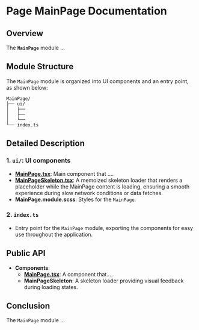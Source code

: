 # Page MainPage Documentation

## Overview
The **`MainPage`**   module ...

## Module Structure

The `MainPage`  module is organized into UI components and an entry point, as shown below:
```text
MainPage/
├── ui/
│   ├── 
│   ├── 
│   └── 
└── index.ts
```

## Detailed Description

### 1. `ui/`: UI components
- [**MainPage.tsx**](./ui/README.md): Main component that ....
- [**MainPageSkeleton.tsx**](./ui/MainPageSkeleton.tsx):  A memoized skeleton loader that renders a placeholder while the MainPage content is loading, ensuring a smooth experience during slow network conditions or data fetches.
- **MainPage.module.scss**:   Styles for the `MainPage`.

### 2. `index.ts`
- Entry point for the `MainPage` module, exporting the components for easy use throughout the application.

## Public API
- **Components**:
    - [**MainPage.tsx**](./ui/README.md): A component that....
    - **MainPageSkeleton**: A skeleton loader providing visual feedback during loading states.

## Conclusion
The `MainPage`  module ...
